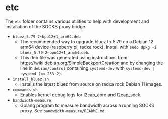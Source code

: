 # etc

The `etc` folder contains various utilities to help with development and installation of
the SOCKS proxy bridge.

- `bluez_5.79-2~bpo12+1_arm64.deb`
    - The recommended way to upgrade bluez to 5.79 on a Debian 12 arm64 device (raspberry pi, radxa rock). Install with `sudo dpkg -i bluez_5.79-2~bpo12+1_arm64.deb`.
    - This deb file was generated using instructions from https://wiki.debian.org/SimpleBackportCreation and by changing the line in `debian/control` containing `systemd-dev` with `systemd-dev | systemd (<< 253-2)`.
- `install_bluez.sh`
    - Installs the latest bluez from source on radxa rock Debian 11 images.
- `commands.sh`
    - Enables kernel debug logs for l2cap_core and l2cap_sock.
- `bandwidth-measure`
    - Golang program to measure bandwidth across a running SOCKS proxy. See
      `bandwidth-measure/README.md`.
